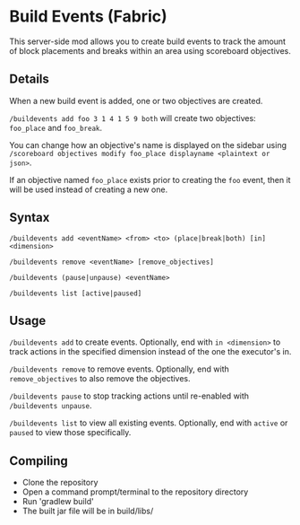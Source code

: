 # Build Events (Fabric)

This server-side mod allows you to create build events to track the amount of block placements and breaks within an area using scoreboard objectives.

## Details
When a new build event is added, one or two objectives are created.

`/buildevents add foo 3 1 4 1 5 9 both` will create two objectives: `foo_place` and `foo_break`.

You can change how an objective's name is displayed on the sidebar using `/scoreboard objectives modify foo_place displayname <plaintext or json>`.

If an objective named `foo_place` exists prior to creating the `foo` event, then it will be used instead of creating a new one.

## Syntax
`/buildevents add <eventName> <from> <to> (place|break|both) [in] <dimension>`

`/buildevents remove <eventName> [remove_objectives]`

`/buildevents (pause|unpause) <eventName>`

`/buildevents list [active|paused]`

## Usage
`/buildevents add` to create events. Optionally, end with `in <dimension>` to track actions in the specified dimension instead of the one the executor's in.

`/buildevents remove` to remove events. Optionally, end with `remove_objectives` to also remove the objectives.

`/buildevents pause` to stop tracking actions until re-enabled with `/buildevents unpause`.

`/buildevents list` to view all existing events. Optionally, end with `active` or `paused` to view those specifically.

## Compiling
* Clone the repository
* Open a command prompt/terminal to the repository directory
* Run 'gradlew build'
* The built jar file will be in build/libs/
